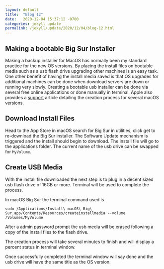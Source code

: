 ```yaml
---
layout: default
title:  "Blog 12"
date:   2020-12-04 15:37:12 -0700
categories: jekyll update
permalink: /jekyll/update/2020/12/04/blog-12.html
---
```


## Making a bootable Big Sur Installer

Making a backup installer for MacOS has normally been my standard practice for the new OS versions. By placing the install files on bootable media such as a usb flash drive upgrading other machines is an easy task. One other benefit of having the install media saved is that OS upgrades for additional machines can be done when download servers are down or running very slowly. Creating a bootable usb installer can be done via several free online applications or done manually in terminal. Apple also provides a [support](https://support.apple.com/en-us/HT201372) article detailing the creation process for several macOS versions.

## Download Install Files

Head to the App Store in macOS search for Big Sur in utilities, click get to re-download the Big Sur installer. The Software Update mechanism is triggered and the install should begin to download. The install file will go to the applications folder. The current name of the usb drive can be swapped for `MyVolume`.

## Create USB Media

With the install file downloaded the next step is to plug in a decent sized usb flash drive of 16GB or more. Terminal will be used to complete the process.

In macOS Big Sur the terminal command used is

`sudo /Applications/Install\ macOS\ Big\ Sur.app/Contents/Resources/createinstallmedia --volume /Volumes/MyVolume`

After a admin password prompt the usb media will be erased following a copy of the install files to the flash drive.

The creation process will take several minutes to finish and will display a percent status in terminal window.

Once successfully completed the terminal window will say done and the usb drive will have the same title as the OS version.


  

